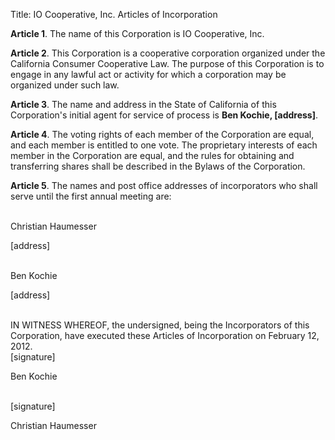 Title: IO Cooperative, Inc. Articles of Incorporation

**Article 1**. The name of this Corporation is IO Cooperative, Inc.

**Article 2**. This Corporation is a cooperative corporation organized under the California Consumer Cooperative Law. The purpose of this Corporation is to engage in any lawful act or activity for which a corporation may be organized under such law.

**Article 3**. The name and address in the State of California of this Corporation's initial agent for service of process is **Ben Kochie, [address]**.

**Article 4**. The voting rights of each member of the Corporation are equal, and each member is entitled to one vote. The proprietary interests of each member in the Corporation are equal, and the rules for obtaining and transferring shares shall be described in the Bylaws of the Corporation.

**Article 5**. The names and post office addresses of incorporators who shall serve until the first annual meeting are:

<br />
Christian Haumesser

[address]

<br />
Ben Kochie

[address]

<br />
IN WITNESS WHEREOF, the undersigned, being the Incorporators of this Corporation, have executed these Articles of Incorporation on February 12, 2012.

<br />
[signature]

Ben Kochie

<br />
[signature]

Christian Haumesser

